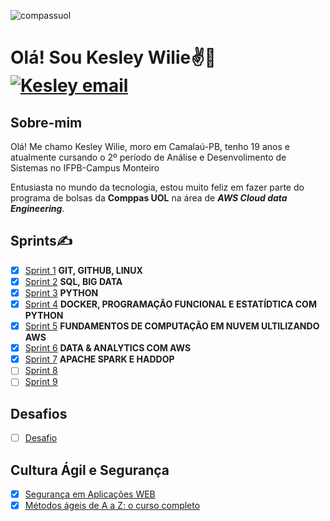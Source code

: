 ![compassuol](https://github.com/KesleyWilie/teste_atvd/assets/144160126/d832ee28-8bc8-4b0f-969c-4527ac9c5c92)
# Olá! Sou Kesley Wilie✌️👋  [![Kesley email](https://img.shields.io/badge/Gmail-D14836?style=for-the-badge&logo=gmail&logoColor=white)](mailto:kesleywilie6@gmail.com)
## Sobre-mim
Olá! Me chamo Kesley Wilie, moro em Camalaú-PB, tenho 19 anos e atualmente cursando o 2º período de Análise e Desenvolimento de Sistemas no IFPB-Campus Monteiro

Entusiasta no mundo da tecnologia, estou muito feliz em fazer parte do programa de bolsas da **Comppas UOL** na área de _**AWS Cloud data Engineering**_. 

## Sprints✍️

- [X]  [Sprint 1](Sprint1/) **GIT, GITHUB, LINUX**
- [X] [Sprint 2](Sprint2/) **SQL, BIG DATA**
- [X] [Sprint 3](Sprint3/) **PYTHON**
- [X] [Sprint 4](Sprint4/) **DOCKER, PROGRAMAÇÃO FUNCIONAL E ESTATÍDTICA COM PYTHON**
- [X] [Sprint 5](Sprint5/) **FUNDAMENTOS DE COMPUTAÇÃO EM NUVEM ULTILIZANDO AWS**
- [X] [Sprint 6](Sprint6/) **DATA & ANALYTICS COM AWS**
- [x] [Sprint 7](Sprint7/) **APACHE SPARK E HADDOP**
- [ ] [Sprint 8](Sprint8/)
- [ ] [Sprint 9](Sprint9/)
      
## Desafios
- [ ] [Desafio](DESAFIO/)

## Cultura Ágil e Segurança
- [X] [Segurança em Aplicações WEB](Segurança/)
- [X] [Métodos ágeis de A a Z: o curso completo](CulturaÁgil/)